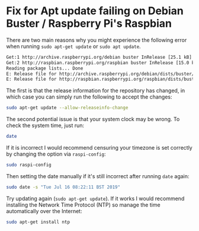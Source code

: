 # Fix for Apt update failing on Debian Buster / Raspberry Pi's Raspbian

There are two main reasons why you might experience the following error when running `sudo apt-get update` or `sudo apt update`.

```bash
Get:1 http://archive.raspberrypi.org/debian buster InRelease [25.1 kB]
Get:2 http://raspbian.raspberrypi.org/raspbian buster InRelease [15.0 kB]
Reading package lists... Done
E: Release file for http://archive.raspberrypi.org/debian/dists/buster/InRelease is not valid yet (invalid for another 1d 1h 1min 1s). Updates for this repository will not be applied.
E: Release file for http://raspbian.raspberrypi.org/raspbian/dists/buster/InRelease is not valid yet (invalid for another 1d 1h 1min 1s). Updates for this repository will not be applied.
```

The first is that the release information for the repository has changed, in which case you can simply run the following to accept the changes:

```bash
sudo apt-get update --allow-releaseinfo-change
```

The second potential issue is that your system clock may be wrong. To check the system time, just run:

```bash
date
```

If it is incorrect I would recommend censuring your timezone is set correctly by changing the option via `raspi-config`:

```bash
sudo raspi-config
```

Then setting the date manually if it's still incorrect after running `date` again:

```bash
sudo date -s "Tue Jul 16 08:22:11 BST 2019"
```

Try updating again (`sudo apt-get update`). If it works I would recommend installing the Network Time Protocol (NTP) so manage the time automatically over the Internet:

```bash
sudo apt-get install ntp
```
